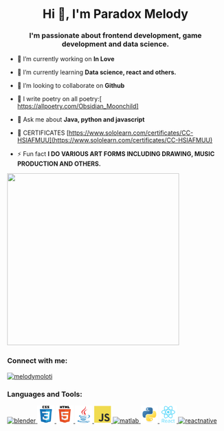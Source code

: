 <h1 align="center">Hi 👋, I'm Paradox Melody</h1>
<h3 align="center">I'm passionate about frontend development, game development and data science.</h3>

- 🔭 I’m currently working on **In Love**

- 🌱 I’m currently learning **Data science, react and others.**

- 👯 I’m looking to collaborate on **Github**

- 📝 I write poetry on all poetry:[ https://allpoetry.com/Obsidian_Moonchild]

- 💬 Ask me about **Java, python and javascript**

- 📄 CERTIFICATES [https://www.sololearn.com/certificates/CC-HSIAFMUU](https://www.sololearn.com/certificates/CC-HSIAFMUU)

- ⚡ Fun fact **I DO VARIOUS ART FORMS INCLUDING DRAWING, MUSIC PRODUCTION AND OTHERS.**
<img src="https://external-content.duckduckgo.com/iu/?u=https%3A%2F%2Ftse1.mm.bing.net%2Fth%3Fid%3DOIP._OQEK4UpZblm-U9Ay670uAHaE5%26pid%3DApi&f=1&ipt=c024cac3ccbea4a6a6baf863dc0a36265b9b0ff12cc382d554e904966b2c5231&ipo=images" width= "400" height="400" />

<h3 align="left">Connect with me:</h3>
<p align="left">
<a href="https://kaggle.com/melodymoloti" target="blank"><img align="center" src="https://raw.githubusercontent.com/rahuldkjain/github-profile-readme-generator/master/src/images/icons/Social/kaggle.svg" alt="melodymoloti" height="30" width="40" /></a>
</p>

<h3 align="left">Languages and Tools:</h3>
<p align="left"> <a href="https://www.blender.org/" target="_blank" rel="noreferrer"> <img src="https://download.blender.org/branding/community/blender_community_badge_white.svg" alt="blender" width="40" height="40"/> </a> <a href="https://www.w3schools.com/css/" target="_blank" rel="noreferrer"> <img src="https://raw.githubusercontent.com/devicons/devicon/master/icons/css3/css3-original-wordmark.svg" alt="css3" width="40" height="40"/> </a> <a href="https://www.w3.org/html/" target="_blank" rel="noreferrer"> <img src="https://raw.githubusercontent.com/devicons/devicon/master/icons/html5/html5-original-wordmark.svg" alt="html5" width="40" height="40"/> </a> <a href="https://www.java.com" target="_blank" rel="noreferrer"> <img src="https://raw.githubusercontent.com/devicons/devicon/master/icons/java/java-original.svg" alt="java" width="40" height="40"/> </a> <a href="https://developer.mozilla.org/en-US/docs/Web/JavaScript" target="_blank" rel="noreferrer"> <img src="https://raw.githubusercontent.com/devicons/devicon/master/icons/javascript/javascript-original.svg" alt="javascript" width="40" height="40"/> </a> <a href="https://www.mathworks.com/" target="_blank" rel="noreferrer"> <img src="https://upload.wikimedia.org/wikipedia/commons/2/21/Matlab_Logo.png" alt="matlab" width="40" height="40"/> </a> <a href="https://www.python.org" target="_blank" rel="noreferrer"> <img src="https://raw.githubusercontent.com/devicons/devicon/master/icons/python/python-original.svg" alt="python" width="40" height="40"/> </a> <a href="https://reactjs.org/" target="_blank" rel="noreferrer"> <img src="https://raw.githubusercontent.com/devicons/devicon/master/icons/react/react-original-wordmark.svg" alt="react" width="40" height="40"/> </a> <a href="https://reactnative.dev/" target="_blank" rel="noreferrer"> <img src="https://reactnative.dev/img/header_logo.svg" alt="reactnative" width="40" height="40"/> </a> </p>


<!---
paradoxmelody/paradoxmelody is a ✨ special ✨ repository because its `README.md` (this file) appears on your GitHub profile.
You can click the Preview link to take a look at your changes.
--->
